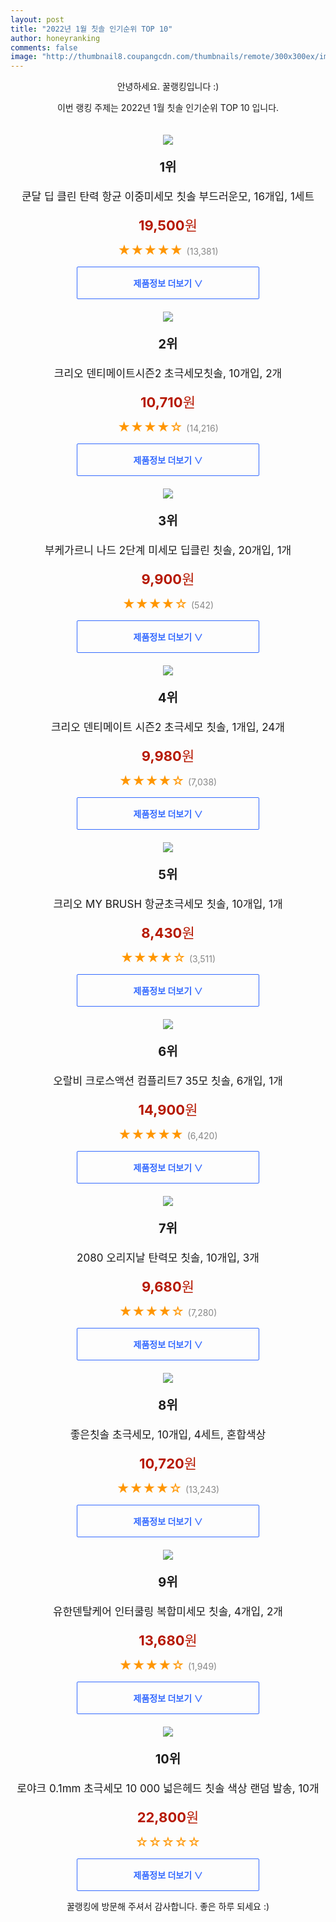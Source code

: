 ```yaml
--- 
layout: post 
title: "2022년 1월 칫솔 인기순위 TOP 10" 
author: honeyranking 
comments: false 
image: "http://thumbnail8.coupangcdn.com/thumbnails/remote/300x300ex/image/retail/images/13841359483993083-c4f90cec-5dd3-435e-87b2-cc646c09456e.jpg" 
--- 
```

<p style="text-align: center;">안녕하세요. 꿀랭킹입니다 :)</p> <p style="text-align: center;">이번 랭킹 주제는 2022년 1월 칫솔 인기순위 TOP 10 입니다.</p><center><img src="http://thumbnail8.coupangcdn.com/thumbnails/remote/300x300ex/image/retail/images/13841359483993083-c4f90cec-5dd3-435e-87b2-cc646c09456e.jpg" style="margin-top:20px" /></center> <p style="text-align: center; font-size: 20px"><b>1위</b></p> <p style="text-align: center; font-size: 17px">쿤달 딥 클린 탄력 항균 이중미세모 칫솔 부드러운모, 16개입, 1세트</p> <p style="text-align: center;"><span style="color: #b61800; font-size: 22px;"><b>19,500</b>원</span></p> <p style="text-align: center;"><span style="color: #ff9600; font-size: 20px;">★★★★★ </span><span style="color: #878787;">(13,381)</span></p> <center><a href="https://link.coupang.com/a/iZ2Mp"> <div style="font-size: 14px; display: inline-block; padding: 15px 90px; color: #346aff; border-radius: 2px; border: 1px solid #346aff; cursor: pointer;"><b>제품정보 더보기 &or;</b></div> </a></center><center><img src="http://thumbnail7.coupangcdn.com/thumbnails/remote/300x300ex/image/retail/images/1040507644163959-9d56d6d2-cb22-4ff5-a8e2-16306d98f891.jpg" style="margin-top:20px" /></center> <p style="text-align: center; font-size: 20px"><b>2위</b></p> <p style="text-align: center; font-size: 17px">크리오 덴티메이트시즌2 초극세모칫솔, 10개입, 2개</p> <p style="text-align: center;"><span style="color: #b61800; font-size: 22px;"><b>10,710</b>원</span></p> <p style="text-align: center;"><span style="color: #ff9600; font-size: 20px;">★★★★☆ </span><span style="color: #878787;">(14,216)</span></p> <center><a href="https://link.coupang.com/a/iZ2Mq"> <div style="font-size: 14px; display: inline-block; padding: 15px 90px; color: #346aff; border-radius: 2px; border: 1px solid #346aff; cursor: pointer;"><b>제품정보 더보기 &or;</b></div> </a></center><center><img src="http://thumbnail10.coupangcdn.com/thumbnails/remote/300x300ex/image/retail/images/9808845100050118-fa74ce20-9d99-4543-83ab-70ec734dc8a4.jpg" style="margin-top:20px" /></center> <p style="text-align: center; font-size: 20px"><b>3위</b></p> <p style="text-align: center; font-size: 17px">부케가르니 나드 2단계 미세모 딥클린 칫솔, 20개입, 1개</p> <p style="text-align: center;"><span style="color: #b61800; font-size: 22px;"><b>9,900</b>원</span></p> <p style="text-align: center;"><span style="color: #ff9600; font-size: 20px;">★★★★☆ </span><span style="color: #878787;">(542)</span></p> <center><a href="https://link.coupang.com/a/iZ2Mr"> <div style="font-size: 14px; display: inline-block; padding: 15px 90px; color: #346aff; border-radius: 2px; border: 1px solid #346aff; cursor: pointer;"><b>제품정보 더보기 &or;</b></div> </a></center><center><img src="http://thumbnail10.coupangcdn.com/thumbnails/remote/300x300ex/image/retail/images/872777651366918-e4eaa2cd-2af4-4dc5-a0fa-0a61f95b90a4.jpg" style="margin-top:20px" /></center> <p style="text-align: center; font-size: 20px"><b>4위</b></p> <p style="text-align: center; font-size: 17px">크리오 덴티메이트 시즌2 초극세모 칫솔, 1개입, 24개</p> <p style="text-align: center;"><span style="color: #b61800; font-size: 22px;"><b>9,980</b>원</span></p> <p style="text-align: center;"><span style="color: #ff9600; font-size: 20px;">★★★★☆ </span><span style="color: #878787;">(7,038)</span></p> <center><a href="https://link.coupang.com/a/iZ2Mu"> <div style="font-size: 14px; display: inline-block; padding: 15px 90px; color: #346aff; border-radius: 2px; border: 1px solid #346aff; cursor: pointer;"><b>제품정보 더보기 &or;</b></div> </a></center><center><img src="http://thumbnail7.coupangcdn.com/thumbnails/remote/300x300ex/image/retail/images/2019/05/15/22/4/1afd4a80-c7e9-48b1-817d-2ace8a1e01a1.jpg" style="margin-top:20px" /></center> <p style="text-align: center; font-size: 20px"><b>5위</b></p> <p style="text-align: center; font-size: 17px">크리오 MY BRUSH 항균초극세모 칫솔, 10개입, 1개</p> <p style="text-align: center;"><span style="color: #b61800; font-size: 22px;"><b>8,430</b>원</span></p> <p style="text-align: center;"><span style="color: #ff9600; font-size: 20px;">★★★★☆ </span><span style="color: #878787;">(3,511)</span></p> <center><a href="https://link.coupang.com/a/iZ2Mw"> <div style="font-size: 14px; display: inline-block; padding: 15px 90px; color: #346aff; border-radius: 2px; border: 1px solid #346aff; cursor: pointer;"><b>제품정보 더보기 &or;</b></div> </a></center><center><img src="http://thumbnail6.coupangcdn.com/thumbnails/remote/300x300ex/image/retail/images/2020/09/10/16/4/8e37f228-d0ac-4411-817a-68eeaf596749.jpg" style="margin-top:20px" /></center> <p style="text-align: center; font-size: 20px"><b>6위</b></p> <p style="text-align: center; font-size: 17px">오랄비 크로스액션 컴플리트7 35모 칫솔, 6개입, 1개</p> <p style="text-align: center;"><span style="color: #b61800; font-size: 22px;"><b>14,900</b>원</span></p> <p style="text-align: center;"><span style="color: #ff9600; font-size: 20px;">★★★★★ </span><span style="color: #878787;">(6,420)</span></p> <center><a href="https://link.coupang.com/a/iZ2Mx"> <div style="font-size: 14px; display: inline-block; padding: 15px 90px; color: #346aff; border-radius: 2px; border: 1px solid #346aff; cursor: pointer;"><b>제품정보 더보기 &or;</b></div> </a></center><center><img src="http://thumbnail10.coupangcdn.com/thumbnails/remote/300x300ex/image/product/image/vendoritem/2019/07/09/4322484276/e8fd21eb-eb5d-4254-80bf-835a8a2af22e.jpg" style="margin-top:20px" /></center> <p style="text-align: center; font-size: 20px"><b>7위</b></p> <p style="text-align: center; font-size: 17px">2080 오리지날 탄력모 칫솔, 10개입, 3개</p> <p style="text-align: center;"><span style="color: #b61800; font-size: 22px;"><b>9,680</b>원</span></p> <p style="text-align: center;"><span style="color: #ff9600; font-size: 20px;">★★★★☆ </span><span style="color: #878787;">(7,280)</span></p> <center><a href="https://link.coupang.com/a/iZ2Mz"> <div style="font-size: 14px; display: inline-block; padding: 15px 90px; color: #346aff; border-radius: 2px; border: 1px solid #346aff; cursor: pointer;"><b>제품정보 더보기 &or;</b></div> </a></center><center><img src="http://thumbnail8.coupangcdn.com/thumbnails/remote/300x300ex/image/product/image/vendoritem/2019/02/19/4402520940/9844ce7f-b97c-49e8-8860-33df94e1f69f.jpg" style="margin-top:20px" /></center> <p style="text-align: center; font-size: 20px"><b>8위</b></p> <p style="text-align: center; font-size: 17px">좋은칫솔 초극세모, 10개입, 4세트, 혼합색상</p> <p style="text-align: center;"><span style="color: #b61800; font-size: 22px;"><b>10,720</b>원</span></p> <p style="text-align: center;"><span style="color: #ff9600; font-size: 20px;">★★★★☆ </span><span style="color: #878787;">(13,243)</span></p> <center><a href="https://link.coupang.com/a/iZ2MA"> <div style="font-size: 14px; display: inline-block; padding: 15px 90px; color: #346aff; border-radius: 2px; border: 1px solid #346aff; cursor: pointer;"><b>제품정보 더보기 &or;</b></div> </a></center><center><img src="http://thumbnail8.coupangcdn.com/thumbnails/remote/300x300ex/image/retail/images/242867562374840-577ec7ec-82e1-4875-af5a-cacec3d34242.jpg" style="margin-top:20px" /></center> <p style="text-align: center; font-size: 20px"><b>9위</b></p> <p style="text-align: center; font-size: 17px">유한덴탈케어 인터쿨링 복합미세모 칫솔, 4개입, 2개</p> <p style="text-align: center;"><span style="color: #b61800; font-size: 22px;"><b>13,680</b>원</span></p> <p style="text-align: center;"><span style="color: #ff9600; font-size: 20px;">★★★★☆ </span><span style="color: #878787;">(1,949)</span></p> <center><a href="https://link.coupang.com/a/iZ2MB"> <div style="font-size: 14px; display: inline-block; padding: 15px 90px; color: #346aff; border-radius: 2px; border: 1px solid #346aff; cursor: pointer;"><b>제품정보 더보기 &or;</b></div> </a></center><center><img src="http://thumbnail8.coupangcdn.com/thumbnails/remote/300x300ex/image/vendor_inventory/9181/96c9e351af89cd5892b6a64088eb5bdfb01e0bc46131b4c16e19de4aaa1e.jpg" style="margin-top:20px" /></center> <p style="text-align: center; font-size: 20px"><b>10위</b></p> <p style="text-align: center; font-size: 17px">로야크 0.1mm 초극세모 10 000 넓은헤드 칫솔 색상 랜덤 발송, 10개</p> <p style="text-align: center;"><span style="color: #b61800; font-size: 22px;"><b>22,800</b>원</span></p> <p style="text-align: center;"><span style="color: #ff9600; font-size: 20px;">☆☆☆☆☆ </span><span style="color: #878787;"></span></p> <center><a href="https://link.coupang.com/a/iZ2MC"> <div style="font-size: 14px; display: inline-block; padding: 15px 90px; color: #346aff; border-radius: 2px; border: 1px solid #346aff; cursor: pointer;"><b>제품정보 더보기 &or;</b></div> </a></center> <p style="text-align: center;">꿀랭킹에 방문해 주셔서 감사합니다. 좋은 하루 되세요 :)</p>
